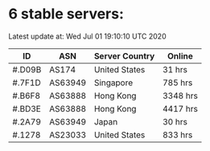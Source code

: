 # 6 stable servers:

Latest update at: Wed Jul 01 19:10:10 UTC 2020

| ID | ASN | Server Country | Online |
| -- | --- | -------------- | ------ |
| #.D09B | AS174 | United States | 31 hrs |
| #.7F1D | AS63949 | Singapore | 785 hrs |
| #.B6F8 | AS63888 | Hong Kong | 3348 hrs |
| #.BD3E | AS63888 | Hong Kong | 4417 hrs |
| #.2A79 | AS63949 | Japan | 30 hrs |
| #.1278 | AS23033 | United States | 833 hrs |

